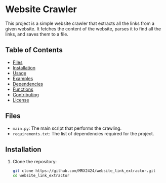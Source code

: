 # Website Crawler

This project is a simple website crawler that extracts all the links from a given website. It fetches the content of the website, parses it to find all the links, and saves them to a file.

## Table of Contents

- [Files](#files)
- [Installation](#installation)
- [Usage](#usage)
- [Examples](#examples)
- [Dependencies](#dependencies)
- [Functions](#functions)
- [Contributing](#contributing)
- [License](#license)

## Files

- `main.py`: The main script that performs the crawling.
- `requirements.txt`: The list of dependencies required for the project.

## Installation

1. Clone the repository:

   ```sh
   git clone https://github.com/MRX2424/website_link_extractor.git
   cd website_link_extractor
